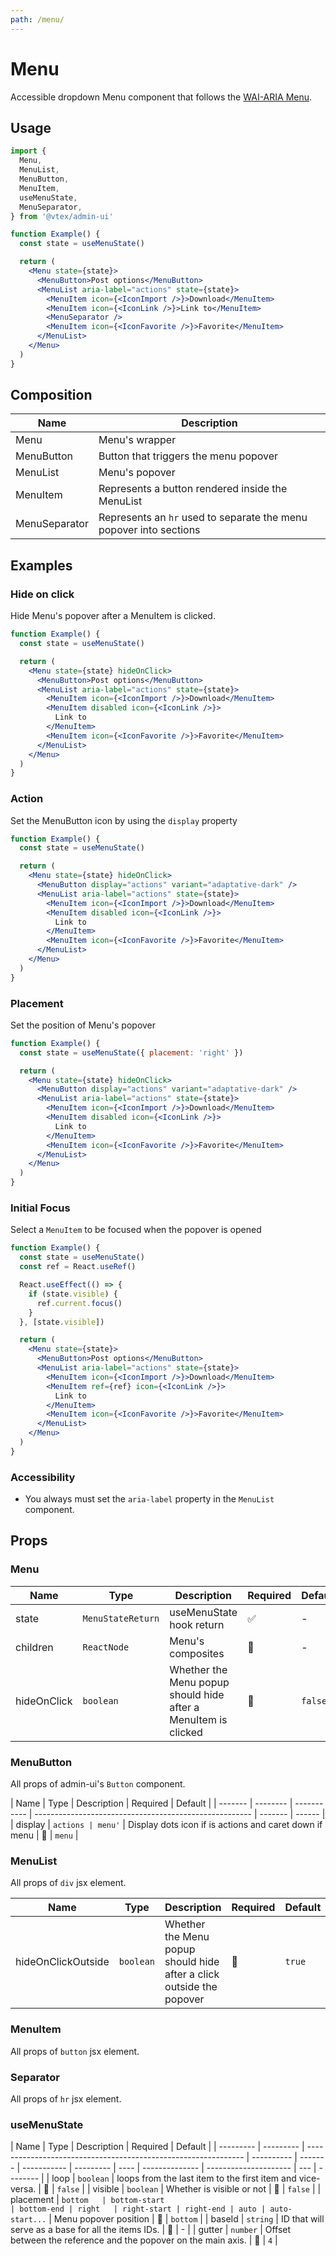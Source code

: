 ```yaml
---
path: /menu/
---
```


# Menu

Accessible dropdown Menu component that follows the [WAI-ARIA Menu](https://www.w3.org/TR/wai-aria-practices/#menu).

## Usage

```jsx isStatic
import {
  Menu,
  MenuList,
  MenuButton,
  MenuItem,
  useMenuState,
  MenuSeparator,
} from '@vtex/admin-ui'

function Example() {
  const state = useMenuState()

  return (
    <Menu state={state}>
      <MenuButton>Post options</MenuButton>
      <MenuList aria-label="actions" state={state}>
        <MenuItem icon={<IconImport />}>Download</MenuItem>
        <MenuItem icon={<IconLink />}>Link to</MenuItem>
        <MenuSeparator />
        <MenuItem icon={<IconFavorite />}>Favorite</MenuItem>
      </MenuList>
    </Menu>
  )
}
```

## Composition

| Name          | Description                                                        |
| ------------- | ------------------------------------------------------------------ |
| Menu          | Menu's wrapper                                                     |
| MenuButton    | Button that triggers the menu popover                              |
| MenuList      | Menu's popover                                                     |
| MenuItem      | Represents a button rendered inside the MenuList                   |
| MenuSeparator | Represents an `hr` used to separate the menu popover into sections |

## Examples

### Hide on click

Hide Menu's popover after a MenuItem is clicked.

```jsx
function Example() {
  const state = useMenuState()

  return (
    <Menu state={state} hideOnClick>
      <MenuButton>Post options</MenuButton>
      <MenuList aria-label="actions" state={state}>
        <MenuItem icon={<IconImport />}>Download</MenuItem>
        <MenuItem disabled icon={<IconLink />}>
          Link to
        </MenuItem>
        <MenuItem icon={<IconFavorite />}>Favorite</MenuItem>
      </MenuList>
    </Menu>
  )
}
```

### Action

Set the MenuButton icon by using the `display` property

```jsx
function Example() {
  const state = useMenuState()

  return (
    <Menu state={state} hideOnClick>
      <MenuButton display="actions" variant="adaptative-dark" />
      <MenuList aria-label="actions" state={state}>
        <MenuItem icon={<IconImport />}>Download</MenuItem>
        <MenuItem disabled icon={<IconLink />}>
          Link to
        </MenuItem>
        <MenuItem icon={<IconFavorite />}>Favorite</MenuItem>
      </MenuList>
    </Menu>
  )
}
```

### Placement

Set the position of Menu's popover

```jsx
function Example() {
  const state = useMenuState({ placement: 'right' })

  return (
    <Menu state={state} hideOnClick>
      <MenuButton display="actions" variant="adaptative-dark" />
      <MenuList aria-label="actions" state={state}>
        <MenuItem icon={<IconImport />}>Download</MenuItem>
        <MenuItem disabled icon={<IconLink />}>
          Link to
        </MenuItem>
        <MenuItem icon={<IconFavorite />}>Favorite</MenuItem>
      </MenuList>
    </Menu>
  )
}
```

### Initial Focus

Select a `MenuItem` to be focused when the popover is opened

```jsx
function Example() {
  const state = useMenuState()
  const ref = React.useRef()

  React.useEffect(() => {
    if (state.visible) {
      ref.current.focus()
    }
  }, [state.visible])

  return (
    <Menu state={state}>
      <MenuButton>Post options</MenuButton>
      <MenuList aria-label="actions" state={state}>
        <MenuItem icon={<IconImport />}>Download</MenuItem>
        <MenuItem ref={ref} icon={<IconLink />}>
          Link to
        </MenuItem>
        <MenuItem icon={<IconFavorite />}>Favorite</MenuItem>
      </MenuList>
    </Menu>
  )
}
```

### Accessibility

- You always must set the `aria-label` property in the `MenuList` component.

## Props

### Menu

| Name        | Type              | Description                                                    | Required | Default |
| ----------- | ----------------- | -------------------------------------------------------------- | -------- | ------- |
| state       | `MenuStateReturn` | useMenuState hook return                                       | ✅       | -       |
| children    | `ReactNode`       | Menu's composites                                              | 🚫       | -       |
| hideOnClick | `boolean`         | Whether the Menu popup should hide after a MenuItem is clicked | 🚫       | `false` |

### MenuButton

All props of admin-ui's `Button` component.

| Name    | Type     | Description | Required                                               | Default |
| ------- | -------- | ----------- | ------------------------------------------------------ | ------- | ------ |
| display | `actions | menu'`      | Display dots icon if is actions and caret down if menu | 🚫      | `menu` |

### MenuList

All props of `div` jsx element.

| Name               | Type      | Description                                                          | Required | Default |
| ------------------ | --------- | -------------------------------------------------------------------- | -------- | ------- |
| hideOnClickOutside | `boolean` | Whether the Menu popup should hide after a click outside the popover | 🚫       | `true`  |

### MenuItem

All props of `button` jsx element.

### Separator

All props of `hr` jsx element.

### useMenuState

| Name      | Type      | Description                                                    | Required   | Default |
| --------- | --------- | -------------------------------------------------------------- | ---------- | ------- | ----------- | --------- | ---- | -------------- | --------------------- | --- | -------- |
| loop      | `boolean` | loops from the last item to the first item and vice-versa.     | 🚫         | `false` |
| visible   | `boolean` | Whether is visible or not                                      | 🚫         | `false` |
| placement | `bottom   | bottom-start                                                   | bottom-end | right   | right-start | right-end | auto | auto-start...` | Menu popover position | 🚫  | `bottom` |
| baseId    | `string`  | ID that will serve as a base for all the items IDs.            | 🚫         | -       |
| gutter    | `number`  | Offset between the reference and the popover on the main axis. | 🚫         | `4`     |
